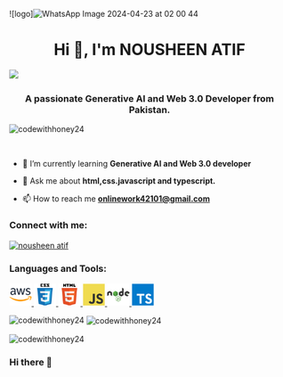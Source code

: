 ![logo]![WhatsApp Image 2024-04-23 at 02 00 44](https://github.com/codewithhoney24/codewithhoney24/assets/161060487/c4b05021-640d-4e4b-a9f5-a98fad1212c7)

<h1 align="center">Hi 👋, I'm NOUSHEEN ATIF</h1>

<a href="https://git.io/typing-svg">
<img src="https://readme-typing-svg.herokuapp.com/?lines=Hello+There 👋;This+is+Nousheen+Atif...;&center=true&size=25">
</a>


<h3 align="center">A passionate Generative AI and Web 3.0 Developer from Pakistan.</h3>


<p align="left"> <img src="https://komarev.com/ghpvc/?username=codewithhoney24&label=Profile%20views&color=0e75b6&style=flat" alt="codewithhoney24" /> </p>

<p align="left"> <a href="https://twitter.com/" target="blank"><img src="https://img.shields.io/twitter/follow/?logo=twitter&style=for-the-badge" alt="" /></a> </p>

- 🌱 I’m currently learning **Generative AI and Web 3.0 developer**

- 💬 Ask me about **html,css.javascript and typescript.**

- 📫 How to reach me **onlinework42101@gmail.com**

<h3 align="left">Connect with me:</h3>
<p align="left">
<a href="https://linkedin.com/in/nousheen atif" target="blank"><img align="center" src="https://raw.githubusercontent.com/rahuldkjain/github-profile-readme-generator/master/src/images/icons/Social/linked-in-alt.svg" alt="nousheen atif" height="30" width="40" /></a>
</p>

<h3 align="left">Languages and Tools:</h3>
<p align="left"> <a href="https://aws.amazon.com" target="_blank" rel="noreferrer"> <img src="https://raw.githubusercontent.com/devicons/devicon/master/icons/amazonwebservices/amazonwebservices-original-wordmark.svg" alt="aws" width="40" height="40"/> </a> <a href="https://www.w3schools.com/css/" target="_blank" rel="noreferrer"> <img src="https://raw.githubusercontent.com/devicons/devicon/master/icons/css3/css3-original-wordmark.svg" alt="css3" width="40" height="40"/> </a> <a href="https://www.w3.org/html/" target="_blank" rel="noreferrer"> <img src="https://raw.githubusercontent.com/devicons/devicon/master/icons/html5/html5-original-wordmark.svg" alt="html5" width="40" height="40"/> </a> <a href="https://developer.mozilla.org/en-US/docs/Web/JavaScript" target="_blank" rel="noreferrer"> <img src="https://raw.githubusercontent.com/devicons/devicon/master/icons/javascript/javascript-original.svg" alt="javascript" width="40" height="40"/> </a> <a href="https://nodejs.org" target="_blank" rel="noreferrer"> <img src="https://raw.githubusercontent.com/devicons/devicon/master/icons/nodejs/nodejs-original-wordmark.svg" alt="nodejs" width="40" height="40"/> </a> <a href="https://www.typescriptlang.org/" target="_blank" rel="noreferrer"> <img src="https://raw.githubusercontent.com/devicons/devicon/master/icons/typescript/typescript-original.svg" alt="typescript" width="40" height="40"/> </a> </p>

<p><img align="left" src="https://github-readme-stats.vercel.app/api/top-langs?username=codewithhoney24&show_icons=true&locale=en&layout=compact" alt="codewithhoney24" /></p>

<p>&nbsp;<img align="center" src="https://github-readme-stats.vercel.app/api?username=codewithhoney24&show_icons=true&locale=en" alt="codewithhoney24" /></p>

<p><img align="center" src="https://github-readme-streak-stats.herokuapp.com/?user=codewithhoney24&" alt="codewithhoney24" /></p>

### Hi there 👋

<!--
**codewithhoney24/codewithhoney24** is a ✨ _special_ ✨ repository because its `README.md` (this file) appears on your GitHub profile.

Here are some ideas to get you started:

- 🔭 I’m currently working on ...
- 🌱 I’m currently learning ...
- 👯 I’m looking to collaborate on ...
- 🤔 I’m looking for help with ...
- 💬 Ask me about ...
- 📫 How to reach me: ...
- 😄 Pronouns: ...
- ⚡ Fun fact: ...
-->
